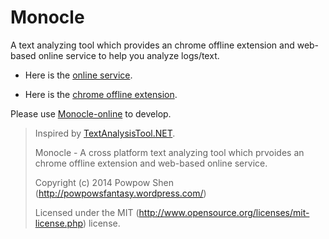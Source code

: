 Monocle
========

A text analyzing tool which provides an chrome offline extension and web-based online service to help you analyze logs/text.

 - Here is the [online service].

 - Here is the [chrome offline extension].

Please use [Monocle-online] to develop.

> Inspired by [TextAnalysisTool.NET].
>
> Monocle - A cross platform text analyzing tool which prvoides an chrome offline extension and web-based online service.
>
> Copyright (c) 2014 Powpow Shen (http://powpowsfantasy.wordpress.com/)
>
> Licensed under the MIT (http://www.opensource.org/licenses/mit-license.php) license.

[Monocle-online]: https://github.com/Powpow-Shen/Monocle-online/
[TextAnalysisTool.NET]: http://dlaa.me/TextAnalysisTool/ 
[online service]: http://powpowshen.github.io/Monocle-online/
[chrome offline extension]: https://chrome.google.com/webstore/detail/monocle/jfkmdokenohpbpmabdgpehbdglfgphnm?utm_source=chrome-ntp-icon
